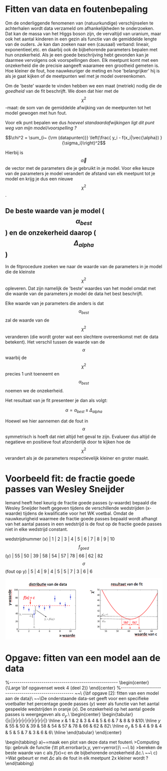 # Fitten van data en foutenbepaling 

Om de onderliggende fenomenen van (natuurkundige) verschijnselen te achterhalen wordt data verzameld om 
afhankelijkheden te onderzoeken. Dat kan de massa van het Higgs boson zijn, de vervaltijd van uranium, 
maar ook het aantal kinderen in een gezin als functie van de gemiddelde lengte van de ouders. Je kan dan 
zoeken naar een (causaal) verband: lineair, exponentieel,etc. en daarbij ook de bijbehorende parameters 
bepalen met hun onzekerheid. Als je een goede beschrijving hebt gevonden kan je daarmee vervolgens ook 
voorspellingen doen. Elk meetpunt komt met een onzekerheid die de precisie aangeeft waaramee een grootheid 
gemeten is. Hoe kleiner de fout, hoe nauwkeuriger de meting en hoe 'belangrijker' hij is als je gaat kijken 
of de meetpunten wel met je model overeenkomen. 

Om de 'beste' waarde te vinden hebben we een maat (metriek) nodig die de *goedheid* van de fit beschrijft. 
We doen dat hier met de $$\chi^2$$-maat: de som van de gemiddelde afwijking van de meetpunten tot het model 
gewogen met hun fout. 

Voor elk punt bepalen we dus *hoeveel standaardafwijkingen ligt dit punt weg van mijn model/voorspelling ?*

$$\chi^2 = \sum_{i~ {\rm (datapunten)}}  \left(\frac{  y_i - f(x_i|\vec{\alpha}) }{\sigma_i}\right)^2$$

Hierbij is $$\vec{\alpha}$$ de vector met de parameters die je gebruikt in je model. 
Voor elke keuze van de parameters je model verandert de afstand van elk meetpunt tot je model en krijg je 
dus een nieuwe $$\chi^2$$.

## De beste waarde van je model ($$\alpha_{best}$$) en de onzekerheid daarop ($$\Delta_{alpha}$$)

In de fitprocedure zoeken we naar de waarde van de parameters in je model die de kleinste $$\chi^2$$ opleveren. 
Dat zijn namelijk de 'beste' waardes van het model omdat met die waarde van de parameters je model de data het 
best beschrijft.

Elke waarde van je parameters die anders is dat $$\alpha_{best}$$ zal de waarde van de $$\chi^2$$ veranderen 
(die wordt groter wat een slechtere overeenkomst met de data betekent). Het verschil tussen de waarde van de 
$$\alpha$$ waarbij de $$\chi^2$$ precies 1 unit toeneemt en $$\alpha_{best}$$ noemen we de onzekerheid. 

Het resultaat van je fit presenteer je dan als volgt:

$$\alpha = \alpha_{best} \pm \Delta_{alpha}$$

Hoewel we hier aannemen dat de fout in $$\alpha$$ symmetrisch is hoeft dat niet altijd het geval te zijn. 
Evalueer dus altijd de negatieve en positieve fout afzonderlijk door te kijken hoe de $$\chi^2$$ verandert 
als je de parameters respectievelijk kleiner en groter maakt.

# Voorbeeld fit: de fractie goede passes van Wesley Sneijder

Iemand heeft heel keurig de fractie goede passes (y-waarde) bepaald die Wesley Sneijder heeft gegeven 
tijdens de verschillende wedstrijden (x-waarde) tijdens de kwalificatie voor het WK voetbal. Omdat 
de nauwkeurigheid waarmee de fractie goede passes bepaald wordt afhangt van het aantal passes in een 
wedstrijd is de fout op de fractie goede passes niet in elke wedstrijd constant.


wedstrijdnummer (x)     |  1 |  2 |  3 |  4 |  5 |  6 |  7 |  8 |  9 | 10 
$$f_{goed}$$ (y)        | 55 | 50 | 39 | 58 | 54 | 57 | 78 | 66 | 62 | 82 
$$\sigma$$ (fout op y)  |  5 |  4 |  9 |  4 |  5 |  5 |  7 |  3 |  6 | 6

![](FitExampleCombined.png)





# Opgave: fitten van een model aan de data


%------------------------------------------------------
\begin{center}
{\Large \bf opgavenset week 4 (deel 2)}
\end{center}
%------------------------------------------------------
~~\\
{\bf opgave [2]: fitten van een model aan de data}\\
~~\\De onderstaande data-set geeft voor een specifieke voetballer het percentage goede passes ($y$) weer als functie van het aantal gespeelde wedstrijden in oranje ($x$). De onzekerheid op het aantal goede passes is weergegeven als $\sigma_y$.\\
\begin{center}
\begin{tabular}{|c||r|r|r|r|r|r|r|r|r|r|}
     \hline
     $x$            &   1  &   2  &    3  &   4  &   5  &   6   &   7   &  8   &   9   &10\\
     \hline
      $y$           & 55  & 50  &  39  & 58  & 54  & 57   & 78  & 66   & 62  & 82\\
     \hline
   $\sigma_y$ &   5  &   4  &    9  &   4  &   5  &   5   &   7   &  3   &   6  &   6\\
     \hline
\end{tabular}
\end{center}

\begin{tabbing}
a)~\=maak een plot van deze data met fouten\\ 
    \>Computing tip: gebruik de functie {\tt plt.errorbar(x,y, yerr=yerror)}\\
~~\\
b) \>bereken de beste waarde van c als $f(x)=$c en de bijbehorende onzekerheid $\Delta$c.\\
~~\\
c) \>Wat gebeurt er met $\Delta$c als de fout in elk meetpunt 2x kleiner wordt ?
\end{tabbing}


